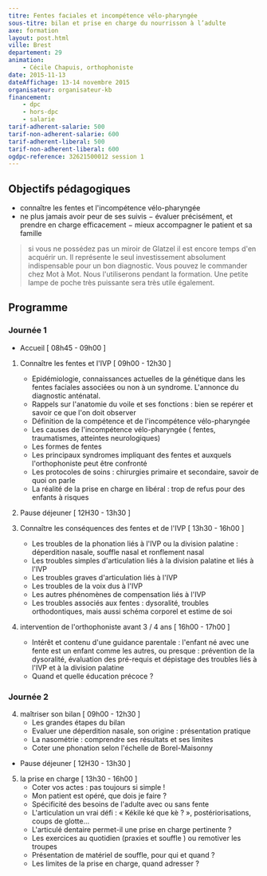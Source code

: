 ```yaml
---
titre: Fentes faciales et incompétence vélo-pharyngée
sous-titre: bilan et prise en charge du nourrisson à l’adulte 
axe: formation
layout: post.html
ville: Brest
departement: 29
animation:
    - Cécile Chapuis, orthophoniste
date: 2015-11-13
dateAffichage: 13-14 novembre 2015
organisateur: organisateur-kb
financement:
    - dpc
    - hors-dpc
    - salarie
tarif-adherent-salarie: 500
tarif-non-adherent-salarie: 600
tarif-adherent-liberal: 500
tarif-non-adherent-liberal: 600
ogdpc-reference: 32621500012 session 1
---
```


## Objectifs pédagogiques

- connaître les fentes et l'incompétence vélo-pharyngée
- ne plus jamais avoir peur de ses suivis
− évaluer précisément, et prendre en charge efficacement
− mieux accompagner le patient et sa famille

> si vous ne possédez pas un miroir de Glatzel il est encore temps d'en acquérir un. Il représente le seul investissement absolument indispensable pour un bon diagnostic. Vous pouvez
> le commander chez Mot à Mot. Nous l'utiliserons pendant la formation. 
> Une petite lampe de poche très puissante sera très utile également.

## Programme

### Journée 1

- Accueil [ 08h45 - 09h00 ] 
1. Connaître les fentes et l'IVP [ 09h00 - 12h30 ]
    - Epidémiologie, connaissances actuelles de la génétique dans les fentes faciales associées
    ou non à un syndrome. L'annonce du diagnostic anténatal.
    - Rappels sur l'anatomie du voile et ses fonctions : bien se repérer et savoir ce que l'on doit
    observer
    - Définition de la compétence et de l'incompétence vélo-pharyngée
    - Les causes de l'incompétence vélo-pharyngée ( fentes, traumatismes, atteintes
    neurologiques)
    - Les formes de fentes 
    - Les principaux syndromes impliquant des fentes et auxquels l'orthophoniste peut être
    confronté
    - Les protocoles de soins : chirurgies primaire et secondaire, savoir de quoi on parle
    - La réalité de la prise en charge en libéral : trop de refus pour des enfants à risques

2. Pause déjeuner [ 12H30 - 13h30 ]

2. Connaître les conséquences des fentes et de l'IVP [ 13h30 - 16h00 ]
    - Les troubles de la phonation liés à l'IVP ou la division palatine : déperdition nasale, souffle
    nasal et ronflement nasal
    - Les troubles simples d'articulation liés à la division palatine et liés à l'IVP
    - Les troubles graves d'articulation liés à l'IVP
    - Les troubles de la voix dus à l'IVP
    - Les autres phénomènes de compensation liés à l'IVP
    - Les troubles associés aux fentes : dysoralité, troubles orthodontiques, mais aussi schéma
    corporel et estime de soi
3. intervention de l'orthophoniste avant 3 / 4 ans [ 16h00 - 17h00 ]
    - Intérêt  et contenu d'une guidance parentale : l'enfant né avec une fente est un
    enfant comme les autres, ou presque : prévention de la dysoralité, évaluation des pré-requis et dépistage des troubles liés à l'IVP et à la division palatine
    - Quand et quelle éducation précoce ?

### Journée 2

4. maîtriser son bilan [ 09h00 - 12h30 ]
    - Les grandes étapes du bilan
    - Evaluer une déperdition nasale, son origine : présentation pratique
    - La nasométrie : comprendre ses résultats et ses limites
    - Coter une phonation selon l'échelle de Borel-Maisonny

- Pause déjeuner [ 12H30 - 13h30 ]

5. la prise en charge [ 13h30 - 16h00 ]
    - Coter vos actes : pas toujours si simple !
    - Mon patient est opéré, que dois je faire ?
    - Spécificité des besoins de l'adulte avec ou sans fente 
    - L'articulation un vrai défi : «  Kékile ké que kè ? », postériorisations, coups de glotte... 
    - L'articulé dentaire permet-il une prise en charge pertinente ?
    - Les exercices au quotidien (praxies et souffle ) ou remotiver les troupes
    - Présentation de matériel de souffle, pour qui et quand ?
    - Les limites de la prise en charge, quand adresser ? 
